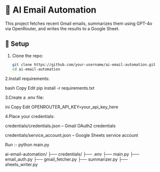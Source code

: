 # 📧 AI Email Automation

This project fetches recent Gmail emails, summarizes them using GPT-4o via OpenRouter, and writes the results to a Google Sheet.

## 🔧 Setup

1. Clone the repo:
   ```bash
   git clone https://github.com/your-username/ai-email-automation.git
   cd ai-email-automation
2.Install requirements:

bash
Copy
Edit
pip install -r requirements.txt

3.Create a .env file:

ini
Copy
Edit
OPENROUTER_API_KEY=your_api_key_here

4.Place your credentials:

credentials/credentials.json – Gmail OAuth2 credentials

credentials/service_account.json – Google Sheets service account

Run :- 
python main.py

ai-email-automation/
├── credentials/
├── .env
├── main.py
├── email_auth.py
├── gmail_fetcher.py
├── summarizer.py
├── sheets_writer.py
